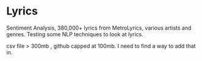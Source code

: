 # Lyrics
Sentiment Analysis, 380,000+ lyrics from MetroLyrics, various artists and genres. Testing some NLP techniques to look at lyrics.


csv file > 300mb , github capped at 100mb. I need to find a way to add that in.
